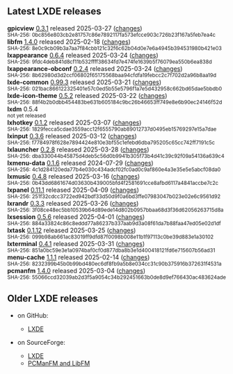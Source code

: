 ## Latest LXDE releases

**gpicview** [0.3.1](releases/gpicview-0.3.1.tar.xz) released 2025-03-27 ([changes](https://github.com/lxde/gpicview/commits/0.3.1))<br/><sup>SHA-256: 0bc856e803cb2e81757c86e7892117fa573efcce903c726b23f167a5feb7ea4c</sup><br/>
**libfm** [1.4.0](releases/libfm-1.4.0.tar.xz) released 2025-02-18 ([changes](https://github.com/lxde/libfm/commits/1.4.0))<br/><sup>SHA-256: 8e0c9cb09b3a7aa7f84cbb121c32f6c62b04d0e7e6a4945b394531980b421e03</sup><br/>
**lxappearance** [0.6.4](releases/lxappearance-0.6.4.tar.xz) released 2025-03-24 ([changes](https://github.com/lxde/lxappearance/commits/0.6.4))<br/><sup>SHA-256: 9fdc4deb841d8cf11b532ffff38634fd7e474fe1639b5f76079ea550b6ea838d</sup><br/>
**lxappearance-obconf** [0.2.4](releases/lxappearance-obconf-0.2.4.tar.xz) released 2025-03-24 ([changes](https://github.com/lxde/lxappearance-obconf/commits/0.2.4))<br/><sup>SHA-256: 8b62980d3d2ccf06802f65175568baa94cfdfa19febcc2c7f702d2a96b8aa19d</sup><br/>
**lxde-common** [0.99.3](releases/lxde-common-0.99.3.tar.xz) released 2025-03-21 ([changes](https://github.com/lxde/lxde-common/commits/0.99.3))<br/><sup>SHA-256: 021bac866122325401e57c0ed5b55e5796f1a7e5d432958c662bd65dae5bbdb0</sup><br/>
**lxde-icon-theme** [0.5.2](releases/lxde-icon-theme-0.5.2.tar.xz) released 2025-03-22 ([changes](https://github.com/lxde/lxde-icon-theme/commits/0.5.2))<br/><sup>SHA-256: 88f4b2b0dbb454483be631b605184c9bc26b46653ff749e8e6b90ec24146f52d</sup><br/>
**lxdm** 0.5.4<br/><sup>not yet released</sup><br/>
**lxhotkey** [0.1.2](releases/lxhotkey-0.1.2.tar.xz) released 2025-03-07 ([changes](https://github.com/lxde/lxhotkey/commits/0.1.2))<br/><sup>SHA-256: 1829fecca5cdae3559acc12f6555790ab89012737d0495eb15769297e15a7dae</sup><br/>
**lxinput** [0.3.6](releases/lxinput-0.3.6.tar.xz) released 2025-03-12 ([changes](https://github.com/lxde/lxinput/commits/0.3.6))<br/><sup>SHA-256: f7784978f628e7894424e810e3bf55c1efebd6dba795205c65cc742ff7191c5c</sup><br/>
**lxlauncher** [0.2.8](releases/lxlauncher-0.2.8.tar.xz) released 2025-03-28 ([changes](https://github.com/lxde/lxlauncher/commits/0.2.8))<br/><sup>SHA-256: dba330044b45875d4deb5c56d0b9941b305f73b4d41c39c92f09a54136a639c4</sup><br/>
**lxmenu-data** [0.1.6](releases/lxmenu-data-0.1.6.tar.xz) released 2024-07-29 ([changes](https://github.com/lxde/lxmenu-data/commits/0.1.6))<br/><sup>SHA-256: 4c1d284120eda77b4e030c434adcf02fc0ad0c9af860e4a3e35e5e5abcf08da0</sup><br/>
**lxmusic** [0.4.8](releases/lxmusic-0.4.8.tar.xz) released 2025-03-16 ([changes](https://github.com/lxde/lxmusic/commits/0.4.8))<br/><sup>SHA-256: 0b43dd6861674d03630b439005bfd4f2581691cce8afbd6117a4841accbe7c2c</sup><br/>
**lxpanel** [0.11.1](releases/lxpanel-0.11.1.tar.xz) released 2025-04-09 ([changes](https://github.com/lxde/lxpanel/commits/0.11.1))<br/><sup>SHA-256: 251f32cdcc3722ed942bdf33d50d9f0a6bd3ffe07983047b023e02e6c9561d92</sup><br/>
**lxrandr** [0.3.3](releases/lxrandr-0.3.3.tar.xz) released 2025-03-26 ([changes](https://github.com/lxde/lxrandr/commits/0.3.3))<br/><sup>SHA-256: 3f08ce48ec5bb10539b64d89ede14d802b0957bbaa68d3f36d62056263715d8a</sup><br/>
**lxsession** [0.5.6](releases/lxsession-0.5.6.tar.xz) released 2025-04-01 ([changes](https://github.com/lxde/lxsession/commits/0.5.6))<br/><sup>SHA-256: 884a33824c86c8eddd77a86237b337aab9d3a08f61da7b88faa47ed05e02d1df</sup><br/>
**lxtask** [0.1.12](releases/lxtask-0.1.12.tar.xz) released 2025-03-25 ([changes](https://github.com/lxde/lxtask/commits/0.1.12))<br/><sup>SHA-256: 099b98ab661ac83019ff9dfd87f0098b008e11b1f97113c0be39d883e1a30102</sup><br/>
**lxterminal** [0.4.1](releases/lxterminal-0.4.1.tar.xz) released 2025-03-31 ([changes](https://github.com/lxde/lxterminal/commits/0.4.1))<br/><sup>SHA-256: 851a0bc59e3e1a0974baf0cf0d877dba8b3e1d400418121fd6e715607b56ad31</sup><br/>
**menu-cache** [1.1.1](releases/menu-cache-1.1.1.tar.xz) released 2025-02-14 ([changes](https://github.com/lxde/menu-cache/commits/1.1.1))<br/><sup>SHA-256: 8232399b45b0b99bd480ec6df8fb9a5b8e034cc31c90b375916b372631f4531a</sup><br/>
**pcmanfm** [1.4.0](releases/pcmanfm-1.4.0.tar.xz) released 2025-03-04 ([changes](https://github.com/lxde/pcmanfm/commits/1.4.0))<br/><sup>SHA-256: 55066ccd32039ab2d3f5a9054c34b292451663b0de8d9ef766430ac483624ade</sup><br/>


## Older LXDE releases

- on GitHub:
  - [LXDE](releases/)

- on SourceForge:
  - [LXDE](https://sourceforge.net/projects/lxde/files/)
  - [PCManFM and LibFM](https://sourceforge.net/projects/pcmanfm/files/)
